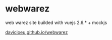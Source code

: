 # webwarez
web warez site builded with vuejs 2.6.* + mockjs


[davicioeu.github.io/webwarez](https://davicioeu.github.io/webwarez/ "mi sitio web")
